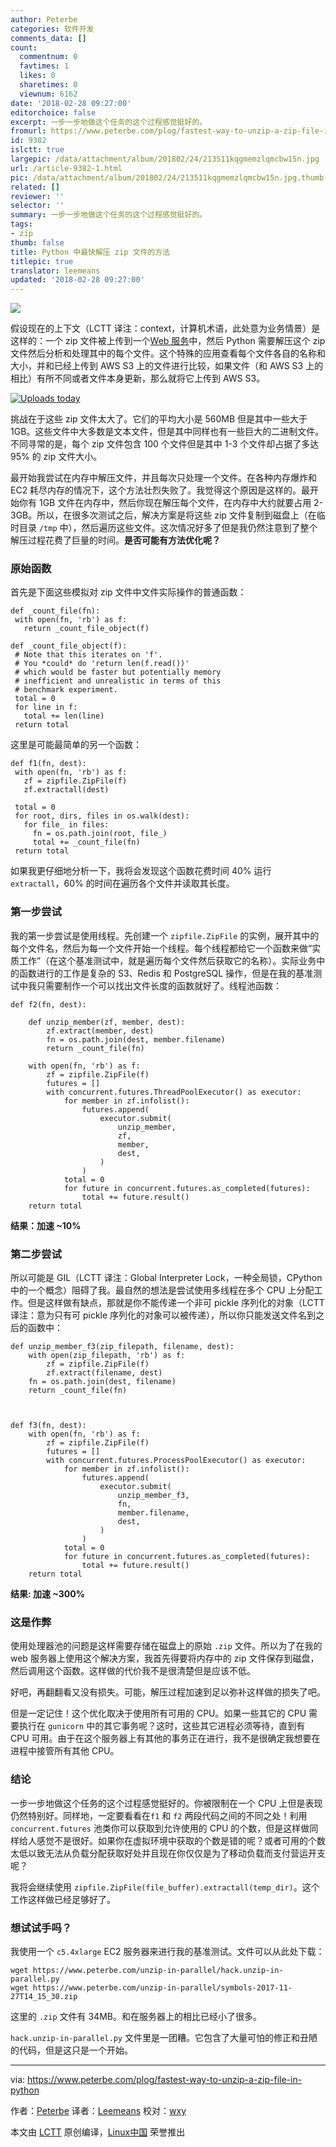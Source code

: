 ```yaml
---
author: Peterbe
categories: 软件开发
comments_data: []
count:
  commentnum: 0
  favtimes: 1
  likes: 0
  sharetimes: 0
  viewnum: 6162
date: '2018-02-28 09:27:00'
editorchoice: false
excerpt: 一步一步地做这个任务的这个过程感觉挺好的。
fromurl: https://www.peterbe.com/plog/fastest-way-to-unzip-a-zip-file-in-python
id: 9382
islctt: true
largepic: /data/attachment/album/201802/24/213511kqgmemzlqmcbw15n.jpg
url: /article-9382-1.html
pic: /data/attachment/album/201802/24/213511kqgmemzlqmcbw15n.jpg.thumb.jpg
related: []
reviewer: ''
selector: ''
summary: 一步一步地做这个任务的这个过程感觉挺好的。
tags:
- zip
thumb: false
title: Python 中最快解压 zip 文件的方法
titlepic: true
translator: leemeans
updated: '2018-02-28 09:27:00'
---
```


![](/data/attachment/album/201802/24/213511kqgmemzlqmcbw15n.jpg)


假设现在的上下文（LCTT 译注：context，计算机术语，此处意为业务情景）是这样的：一个 zip 文件被上传到一个[Web 服务](https://symbols.mozilla.org)中，然后 Python 需要解压这个 zip 文件然后分析和处理其中的每个文件。这个特殊的应用查看每个文件各自的名称和大小，并和已经上传到 AWS S3 上的文件进行比较，如果文件（和 AWS S3 上的相比）有所不同或者文件本身更新，那么就将它上传到 AWS S3。


[![Uploads today](/data/attachment/album/201802/24/213540t8v50jgvvtt8vqgg.png)](https://cdn-2916.kxcdn.com/cache/e6/dc/e6dc20acd37d94239edbbc0727721e4a.png)


挑战在于这些 zip 文件太大了。它们的平均大小是 560MB 但是其中一些大于 1GB。这些文件中大多数是文本文件，但是其中同样也有一些巨大的二进制文件。不同寻常的是，每个 zip 文件包含 100 个文件但是其中 1-3 个文件却占据了多达 95% 的 zip 文件大小。


最开始我尝试在内存中解压文件，并且每次只处理一个文件。在各种内存爆炸和 EC2 耗尽内存的情况下，这个方法壮烈失败了。我觉得这个原因是这样的。最开始你有 1GB 文件在内存中，然后你现在解压每个文件，在内存中大约就要占用 2-3GB。所以，在很多次测试之后，解决方案是将这些 zip 文件复制到磁盘上（在临时目录 `/tmp` 中），然后遍历这些文件。这次情况好多了但是我仍然注意到了整个解压过程花费了巨量的时间。**是否可能有方法优化呢？**


### 原始函数


首先是下面这些模拟对 zip 文件中文件实际操作的普通函数：



```
def _count_file(fn):
 with open(fn, 'rb') as f:
   return _count_file_object(f)

def _count_file_object(f):
 # Note that this iterates on 'f'.
 # You *could* do 'return len(f.read())'
 # which would be faster but potentially memory
 # inefficient and unrealistic in terms of this
 # benchmark experiment.
 total = 0
 for line in f:
   total += len(line)
 return total

```

这里是可能最简单的另一个函数：



```
def f1(fn, dest):
 with open(fn, 'rb') as f:
   zf = zipfile.ZipFile(f)
   zf.extractall(dest)

 total = 0
 for root, dirs, files in os.walk(dest):
   for file_ in files:
     fn = os.path.join(root, file_)
     total += _count_file(fn)
 return total

```

如果我更仔细地分析一下，我将会发现这个函数花费时间 40% 运行 `extractall`，60% 的时间在遍历各个文件并读取其长度。


### 第一步尝试


我的第一步尝试是使用线程。先创建一个 `zipfile.ZipFile` 的实例，展开其中的每个文件名，然后为每一个文件开始一个线程。每个线程都给它一个函数来做“实质工作”（在这个基准测试中，就是遍历每个文件然后获取它的名称）。实际业务中的函数进行的工作是复杂的 S3、Redis 和 PostgreSQL 操作，但是在我的基准测试中我只需要制作一个可以找出文件长度的函数就好了。线程池函数：



```
def f2(fn, dest):

    def unzip_member(zf, member, dest):
        zf.extract(member, dest)
        fn = os.path.join(dest, member.filename)
        return _count_file(fn)

    with open(fn, 'rb') as f:
        zf = zipfile.ZipFile(f)
        futures = []
        with concurrent.futures.ThreadPoolExecutor() as executor:
            for member in zf.infolist():
                futures.append(
                    executor.submit(
                        unzip_member,
                        zf,
                        member,
                        dest,
                    )
                )
            total = 0
            for future in concurrent.futures.as_completed(futures):
                total += future.result()
    return total

```

**结果：加速 ~10%**


### 第二步尝试


所以可能是 GIL（LCTT 译注：Global Interpreter Lock，一种全局锁，CPython 中的一个概念）阻碍了我。最自然的想法是尝试使用多线程在多个 CPU 上分配工作。但是这样做有缺点，那就是你不能传递一个非可 pickle 序列化的对象（LCTT 译注：意为只有可 pickle 序列化的对象可以被传递），所以你只能发送文件名到之后的函数中：



```
def unzip_member_f3(zip_filepath, filename, dest):
    with open(zip_filepath, 'rb') as f:
        zf = zipfile.ZipFile(f)
        zf.extract(filename, dest)
    fn = os.path.join(dest, filename)
    return _count_file(fn)



def f3(fn, dest):
    with open(fn, 'rb') as f:
        zf = zipfile.ZipFile(f)
        futures = []
        with concurrent.futures.ProcessPoolExecutor() as executor:
            for member in zf.infolist():
                futures.append(
                    executor.submit(
                        unzip_member_f3,
                        fn,
                        member.filename,
                        dest,
                    )
                )
            total = 0
            for future in concurrent.futures.as_completed(futures):
                total += future.result()
    return total

```

**结果: 加速 ~300%**


### 这是作弊


使用处理器池的问题是这样需要存储在磁盘上的原始 `.zip` 文件。所以为了在我的 web 服务器上使用这个解决方案，我首先得要将内存中的 zip 文件保存到磁盘，然后调用这个函数。这样做的代价我不是很清楚但是应该不低。


好吧，再翻翻看又没有损失。可能，解压过程加速到足以弥补这样做的损失了吧。


但是一定记住！这个优化取决于使用所有可用的 CPU。如果一些其它的 CPU 需要执行在 `gunicorn` 中的其它事务呢？这时，这些其它进程必须等待，直到有 CPU 可用。由于在这个服务器上有其他的事务正在进行，我不是很确定我想要在进程中接管所有其他 CPU。


### 结论


一步一步地做这个任务的这个过程感觉挺好的。你被限制在一个 CPU 上但是表现仍然特别好。同样地，一定要看看在`f1` 和 `f2` 两段代码之间的不同之处！利用 `concurrent.futures` 池类你可以获取到允许使用的 CPU 的个数，但是这样做同样给人感觉不是很好。如果你在虚拟环境中获取的个数是错的呢？或者可用的个数太低以致无法从负载分配获取好处并且现在你仅仅是为了移动负载而支付营运开支呢？


我将会继续使用 `zipfile.ZipFile(file_buffer).extractall(temp_dir)`。这个工作这样做已经足够好了。


### 想试试手吗？


我使用一个 `c5.4xlarge` EC2 服务器来进行我的基准测试。文件可以从此处下载：



```
wget https://www.peterbe.com/unzip-in-parallel/hack.unzip-in-parallel.py
wget https://www.peterbe.com/unzip-in-parallel/symbols-2017-11-27T14_15_30.zip

```

这里的 `.zip` 文件有 34MB。和在服务器上的相比已经小了很多。


`hack.unzip-in-parallel.py` 文件里是一团糟。它包含了大量可怕的修正和丑陋的代码，但是这只是一个开始。




---


via: <https://www.peterbe.com/plog/fastest-way-to-unzip-a-zip-file-in-python>


作者：[Peterbe](https://www.peterbe.com/) 译者：[Leemeans](https://github.com/leemeans) 校对：[wxy](https://github.com/wxy)


本文由 [LCTT](https://github.com/LCTT/TranslateProject) 原创编译，[Linux中国](https://linux.cn/) 荣誉推出